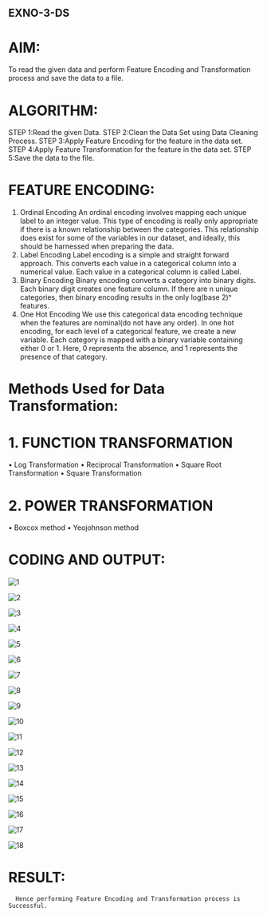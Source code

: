 ## EXNO-3-DS

# AIM:
To read the given data and perform Feature Encoding and Transformation process and save the data to a file.

# ALGORITHM:
STEP 1:Read the given Data.
STEP 2:Clean the Data Set using Data Cleaning Process.
STEP 3:Apply Feature Encoding for the feature in the data set.
STEP 4:Apply Feature Transformation for the feature in the data set.
STEP 5:Save the data to the file.

# FEATURE ENCODING:
1. Ordinal Encoding
An ordinal encoding involves mapping each unique label to an integer value. This type of encoding is really only appropriate if there is a known relationship between the categories. This relationship does exist for some of the variables in our dataset, and ideally, this should be harnessed when preparing the data.
2. Label Encoding
Label encoding is a simple and straight forward approach. This converts each value in a categorical column into a numerical value. Each value in a categorical column is called Label.
3. Binary Encoding
Binary encoding converts a category into binary digits. Each binary digit creates one feature column. If there are n unique categories, then binary encoding results in the only log(base 2)ⁿ features.
4. One Hot Encoding
We use this categorical data encoding technique when the features are nominal(do not have any order). In one hot encoding, for each level of a categorical feature, we create a new variable. Each category is mapped with a binary variable containing either 0 or 1. Here, 0 represents the absence, and 1 represents the presence of that category.

# Methods Used for Data Transformation:
  # 1. FUNCTION TRANSFORMATION
• Log Transformation
• Reciprocal Transformation
• Square Root Transformation
• Square Transformation
  # 2. POWER TRANSFORMATION
• Boxcox method
• Yeojohnson method

# CODING AND OUTPUT:

![1](https://github.com/maha712/EXNO-3-DS/assets/121156360/58c7de2c-79c5-4dec-9d99-36555f8132c3)

![2](https://github.com/maha712/EXNO-3-DS/assets/121156360/026b9e40-6cee-47c3-9940-e6797c31c1c9)

![3](https://github.com/maha712/EXNO-3-DS/assets/121156360/f0fa6510-105b-4b21-8491-27f3c1338557)

![4](https://github.com/maha712/EXNO-3-DS/assets/121156360/50db6089-1f43-4ff1-8cc4-a6163edc674d)

![5](https://github.com/maha712/EXNO-3-DS/assets/121156360/6a253bce-fa97-4fd0-8c2b-a71d76a64d4e)

![6](https://github.com/maha712/EXNO-3-DS/assets/121156360/eac70003-6b3f-40c9-a87b-1964b500a4b0)

![7](https://github.com/maha712/EXNO-3-DS/assets/121156360/81c51975-ec05-4140-a25a-07faa61367c8)

![8](https://github.com/maha712/EXNO-3-DS/assets/121156360/c65f126c-92a1-4db5-8835-33680b074343)

![9](https://github.com/maha712/EXNO-3-DS/assets/121156360/e697e75c-acf0-446f-9440-7b3dd81b7d93)

![10](https://github.com/maha712/EXNO-3-DS/assets/121156360/2871a7b7-53df-49f7-a8a0-316665ccdd21)

![11](https://github.com/maha712/EXNO-3-DS/assets/121156360/f9949149-d4d2-4c5e-8e3c-f6a1b07daf8e)

![12](https://github.com/maha712/EXNO-3-DS/assets/121156360/86583be0-b956-4f2b-a743-b9ad9cc48761)

![13](https://github.com/maha712/EXNO-3-DS/assets/121156360/542fb2d6-bced-4106-9d84-90a7546c8ae9)

![14](https://github.com/maha712/EXNO-3-DS/assets/121156360/57afb743-69db-44b9-90c3-857e50e5ea32)

![15](https://github.com/maha712/EXNO-3-DS/assets/121156360/9dcf1903-a1bb-456c-97cd-ba70af02e506)

![16](https://github.com/maha712/EXNO-3-DS/assets/121156360/443ffb9c-dbd9-4340-8d4d-ddf30712be8e)

![17](https://github.com/maha712/EXNO-3-DS/assets/121156360/31315365-f7f0-42cd-bb8d-1e246a8c1da4)

![18](https://github.com/maha712/EXNO-3-DS/assets/121156360/2287ee0f-38e6-4972-a214-ef3e8ce16b95)


     
# RESULT:
     
      Hence performing Feature Encoding and Transformation process is Successful. 
